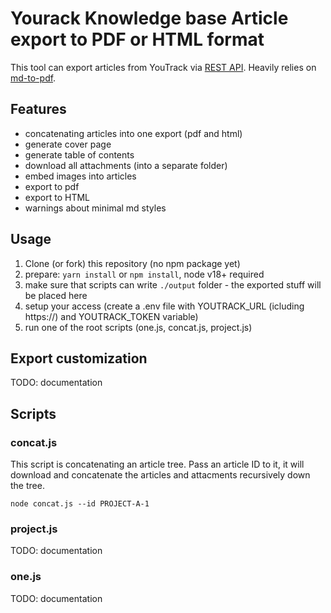 # Yourack Knowledge base Article export to PDF or HTML format

This tool can export articles from YouTrack via [REST API](https://www.jetbrains.com/help/youtrack/devportal/resource-api-articles.html). Heavily relies on [md-to-pdf](https://github.com/simonhaenisch/md-to-pdf).

## Features
- concatenating articles into one export (pdf and html)
- generate cover page
- generate table of contents
- download all attachments (into a separate folder)
- embed images into articles
- export to pdf
- export to HTML
- warnings about minimal md styles

## Usage

1. Clone (or fork) this repository  (no npm package yet)
2. prepare: `yarn install` or `npm install`, node v18+ required
3. make sure that scripts can write `./output` folder - the exported stuff will be placed here
4. setup your access (create a .env file with YOUTRACK_URL (icluding https://) and YOUTRACK_TOKEN variable)
5. run one of the root scripts (one.js, concat.js, project.js)

## Export customization

TODO: documentation

## Scripts

### concat.js

This script is concatenating an article tree. Pass an article ID to it, it will download 
and concatenate the articles and attacments recursively down the tree.

```shell
node concat.js --id PROJECT-A-1
```

### project.js

TODO: documentation

### one.js

TODO: documentation
